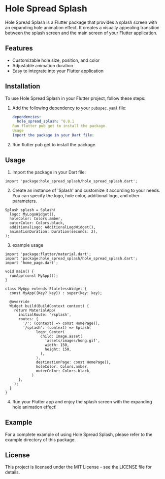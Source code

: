 # Hole Spread Splash

Hole Spread Splash is a Flutter package that provides a splash screen with an expanding hole animation effect. It creates a visually appealing transition between the splash screen and the main screen of your Flutter application.

## Features

- Customizable hole size, position, and color
- Adjustable animation duration
- Easy to integrate into your Flutter application

## Installation

To use Hole Spread Splash in your Flutter project, follow these steps:

1. Add the following dependency to your `pubspec.yaml` file:

   ```yaml
   dependencies:
     hole_spread_splash: ^0.0.1
   Run flutter pub get to install the package.
   Usage
   Import the package in your Dart file:
   ```

2. Run flutter pub get to install the package.
   <br/>

## Usage

1. Import the package in your Dart file:

```
import 'package:hole_spread_splash/hole_spread_splash.dart';
```

2. Create an instance of 'Splash' and customize it according to your needs. You can specify the logo, hole color, additional logo, and other parameters.

```
Splash splash = Splash(
  logo: MyLogoWidget(),
  holeColor: Colors.amber,
  outerColor: Colors.black,
  additionalLogo: AdditionalLogoWidget(),
  animationDuration: Duration(seconds: 2),
);
```

3. example usage

```
import 'package:flutter/material.dart';
import 'package:hole_spread_splash/hole_spread_splash.dart';
import 'home_page.dart';

void main() {
  runApp(const MyApp());
}

class MyApp extends StatelessWidget {
  const MyApp({Key? key}) : super(key: key);

  @override
  Widget build(BuildContext context) {
    return MaterialApp(
      initialRoute: '/splash',
      routes: {
        '/': (context) => const HomePage(),
        '/splash': (context) => Splash(
              logo: Center(
                child: Image.asset(
                  'assets/images/hong.gif',
                  width: 150,
                  height: 150,
                ),
              ),
              destinationPage: const HomePage(),
              holeColor: Colors.amber,
              outerColor: Colors.black,
            )
      },
    );
  }
}
```

4. Run your Flutter app and enjoy the splash screen with the expanding hole animation effect!
   <br/>

## Example

For a complete example of using Hole Spread Splash, please refer to the example directory of this package.
<br/>

## License

This project is licensed under the MIT License - see the LICENSE file for details.
